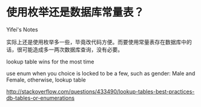 # 使用枚举还是数据库常量表？

<!--
ID: 29cdb60e-932d-4084-86bd-6537bfed5cdf
Status: draft
Date: 2017-05-30T08:16:00
Modified: 2020-05-16T12:00:48
wp_id: 324
-->

Yifei's Notes

实际上还是使用枚举多一些，毕竟改代码方便。而要使用常量表存在数据库中的话，很可能造成多一两次数据库查询，没有必要。

lookup table wins for the most time

use enum when you choice is locked to be a few, such as gender: Male and Female, otherwise, lookup table

http://stackoverflow.com/questions/433490/lookup-tables-best-practices-db-tables-or-enumerations
